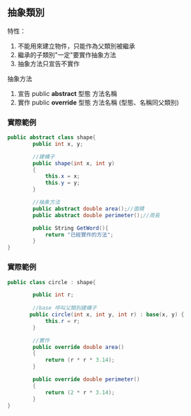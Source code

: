 ## 抽象類別

特性：
1. 不能用來建立物件，只能作為父類別被繼承
2. 繼承的子類別"一定"要實作抽象方法
3. 抽象方法只宣告不實作

抽象方法
1. 宣告 public **abstract** 型態 方法名稱
2. 實作 public **override** 型態 方法名稱 (型態、名稱同父類別)

### 實際範例
```c#
public abstract class shape{
        public int x, y;

        //建構子
        public shape(int x, int y)
        {
            this.x = x;
            this.y = y;
        }

        //抽象方法
        public abstract double area();//面積
        public abstract double perimeter();//周長

        public String GetWord(){
            return "已經實作的方法";
        }
}
```


### 實際範例
```c#
public class circle : shape{

        public int r;
        
        //base 呼叫父類別建構子
       public circle(int x, int y, int r) : base(x, y) {
            this.r = r;
        }

        //實作
        public override double area()
        {
            return (r * r * 3.14);
        }

        public override double perimeter()
        {
            return (2 * r * 3.14);
        }
}
```
